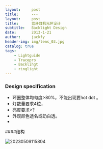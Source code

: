 ```yaml
---
layout:     post
title:      ---
layout:     post
title:      蓝牙耳机光环设计
subtitle:   Backlight Design
date:       2013-1-21
author:     jackfy
header-img: img/lens_03.jpg
catalog: true
tags:
    - Lightguide
    - Tracepro
    - Backlihgt
    - ringlight
---
```

### Design specification
- 环圈整体均匀度>80%，不能出现要hot dot 。
- 灯数量要求4粒，
- 亮度要求>?
- 外观颜色透名或奶白透。
- 
####结构

![20230506115804](https://user-images.githubusercontent.com/131378528/236609241-07f0f73c-92a1-46dc-8eba-4a10f1620f59.png)

